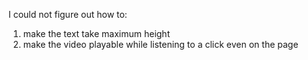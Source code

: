 I could not figure out how to:

1) make the text take maximum height
2) make the video playable while listening to a click even on the page